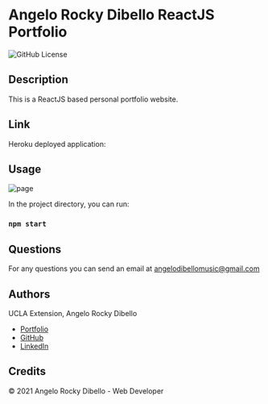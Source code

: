 # Angelo Rocky Dibello ReactJS Portfolio      
![GitHub License](https://img.shields.io/badge/license-MIT-blue.svg)

## Description
This is a ReactJS based personal portfolio website.

## Link

Heroku deployed application:


## Usage

![page](reactportfolio.png)

In the project directory, you can run:

### `npm start`

## Questions

For any questions you can send an email at angelodibellomusic@gmail.com

## Authors
UCLA Extension, Angelo Rocky Dibello
* [Portfolio](https://dibello80.github.io/AngeloRockyDibello-Portfolio/)
* [GitHub](https://github.com/Dibello80)
* [LinkedIn](https://www.linkedin.com/in/angelodibello)

## Credits

© 2021 Angelo Rocky Dibello - Web Developer



